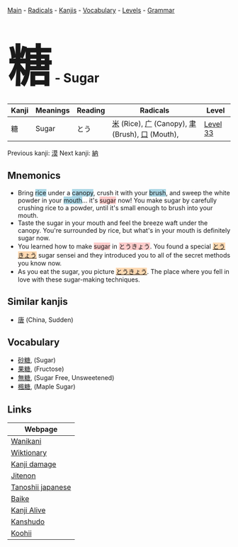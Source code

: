 <style> bigfont {font-size: 100px}</style>
[Main](../README.md) -
[Radicals](../radicals.md) -
[Kanjis](../kanjis.md) -
[Vocabulary](../vocabulary.md) -
[Levels](../levels.md) -
[Grammar](../grammar.md)
# <bigfont> 糖</bigfont> - Sugar 

| Kanji | Meanings | Reading | Radicals | Level |
| --- | --- | --- | --- | --- |
| 糖 | Sugar | とう | [米](../radicals/米.md) (Rice), [广](../radicals/广.md) (Canopy), [聿](../radicals/聿.md) (Brush), [口](../radicals/口.md) (Mouth),  | [Level 33](../levels/wk_level33.md) |

Previous kanji: [漠](漠.md) Next kanji: [納](納.md) 

## Mnemonics
 * Bring <span style="background-color:#ADD8E6"> rice</span> under a <span style="background-color:#ADD8E6"> canopy</span>, crush it with your <span style="background-color:#ADD8E6"> brush</span>, and sweep the white powder in your <span style="background-color:#ADD8E6"> mouth</span>... it's <span style="background-color:#ffcccb"> sugar</span> now! You make sugar by carefully crushing rice to a powder, until it's small enough to brush into your mouth.
* Taste the sugar in your mouth and feel the breeze waft under the canopy. You're surrounded by rice, but what's in your mouth is definitely sugar now.
* You learned how to make <span style="background-color:#ffcccb"> sugar</span> in <span style="background-color:#ffcccb"> とうきょう</span>. You found a special <span style="background-color:#fed8b1"> [とうきょう](https://jisho.org/search/とうきょう)</span> sugar sensei and they introduced you to all of the secret methods you know now.
* As you eat the sugar, you picture <span style="background-color:#fed8b1"> [とうきょう](https://jisho.org/search/とうきょう)</span>. The place where you fell in love with these sugar-making techniques.


## Similar kanjis
 * [唐](唐.md) (China, Sudden)


## Vocabulary
 * [砂糖](../vocabulary/糖.md), (Sugar)
* [果糖](../vocabulary/糖.md), (Fructose)
* [無糖](../vocabulary/糖.md), (Sugar Free, Unsweetened)
* [楓糖](../vocabulary/糖.md), (Maple Sugar)



## Links 

| Webpage |
| --- |
| [Wanikani          ](https://www.wanikani.com/kanji/糖) |
| [Wiktionary        ](https://en.wiktionary.org/wiki/糖) |
| [Kanji damage      ](http://www.kanjidamage.com/kanji/search?utf8=✓&q=糖) |
| [Jitenon           ](https://jitenon.com/kanji/糖) |
| [Tanoshii japanese ](https://www.tanoshiijapanese.com/dictionary/kanji.cfm?k=糖) |
| [Baike             ](https://baike.baidu.com/item/糖) |
| [Kanji Alive       ](https://app.kanjialive.com/糖) |
| [Kanshudo          ](https://www.kanshudo.com/searchmn?q=糖) |
| [Koohii            ](https://kanji.koohii.com/study/kanji/糖) |
